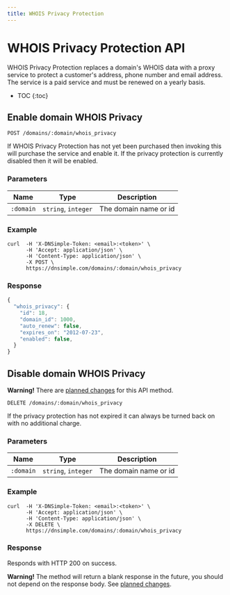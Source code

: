 ```yaml
---
title: WHOIS Privacy Protection
---
```


# WHOIS Privacy Protection API

WHOIS Privacy Protection replaces a domain's WHOIS data with a proxy service to protect a customer's address, phone number and email address. The service is a paid service and must be renewed on a yearly basis.

* TOC
{:toc}


## Enable domain WHOIS Privacy

    POST /domains/:domain/whois_privacy

If WHOIS Privacy Protection has not yet been purchased then invoking this will purchase the service and enable it.
If the privacy protection is currently disabled then it will be enabled.

### Parameters

| Name | Type | Description |
| -----|------|-------------|
`:domain` | `string`, `integer` | The domain name or id

### Example

    curl  -H 'X-DNSimple-Token: <email>:<token>' \
          -H 'Accept: application/json' \
          -H 'Content-Type: application/json' \
          -X POST \
          https://dnsimple.com/domains/:domain/whois_privacy

### Response

~~~ js
{
  "whois_privacy": {
    "id": 18,
    "domain_id": 1000,
    "auto_renew": false,
    "expires_on": "2012-07-23",
    "enabled": false,
  }
}
~~~


## Disable domain WHOIS Privacy

<div class="alert alert-warning">
  <strong>Warning!</strong> There are <a href="/planned-changes/#delete-domainsdomainwhois_privacy" class="alert-link">planned changes</a> for this API method.
</div>

    DELETE /domains/:domain/whois_privacy

If the privacy protection has not expired it can always be turned back on with no additional charge.

### Parameters

| Name | Type | Description |
| -----|------|-------------|
`:domain` | `string`, `integer` | The domain name or id

### Example

    curl  -H 'X-DNSimple-Token: <email>:<token>' \
          -H 'Accept: application/json' \
          -H 'Content-Type: application/json' \
          -X DELETE \
          https://dnsimple.com/domains/:domain/whois_privacy

### Response

Responds with HTTP 200 on success.

<div class="alert alert-warning">
  <strong>Warning!</strong> The method will return a blank response in the future, you should not depend on the response body. See <a href="/planned-changes/#delete-domainsdomainrecordsid" class="alert-link">planned changes</a>.
</div>
